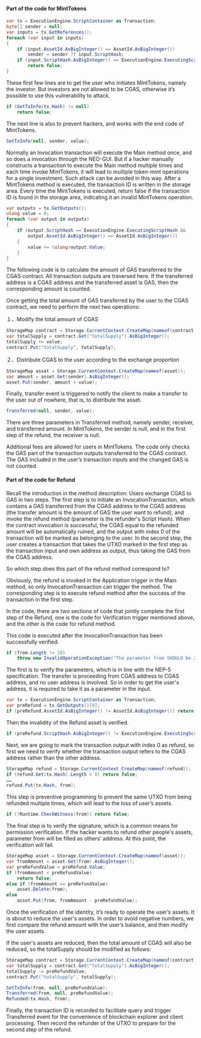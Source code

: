 #### Part of the code for MintTokens 

```c#
var tx = ExecutionEngine.ScriptContainer as Transaction;
byte[] sender = null;
var inputs = tx.GetReferences();
foreach (var input in inputs)
{
    if (input.AssetId.AsBigInteger() == AssetId.AsBigInteger())
        sender = sender ?? input.ScriptHash;
    if (input.ScriptHash.AsBigInteger() == ExecutionEngine.ExecutingScriptHash.AsBigInteger())
        return false;
}
```

These first few lines are to get the user who initiates MintTokens, namely the investor. But investors are not allowed to be CGAS, otherwise it’s possible to use this vulnerability to attack.

```c#
if (GetTxInfo(tx.Hash) != null)
    return false;
```

The next line is also to prevent hackers, and works with the end code of MintTokens.

```c#
SetTxInfo(null, sender, value);
```

Normally an Invocation transaction will execute the Main method once, and so does a invocation through the NEO-GUI. But if a hacker manually constructs a transaction to execute the Main method multiple times and each time invoke MintTokens, it will lead to multiple token-mint operations for a single investment. Such attack can be avoided in this way. After a MintTokens method is executed, the transaction ID is written in the storage area. Every time the MintTokens is executed, return false if the transaction ID is found in the storage area, indicating it an invalid MintTokens operation.

```c#
var outputs = tx.GetOutputs();
ulong value = 0;
foreach (var output in outputs)
{
    if (output.ScriptHash == ExecutionEngine.ExecutingScriptHash &&
        output.AssetId.AsBigInteger() == AssetId.AsBigInteger())
    {
        value += (ulong)output.Value;
    }
}
```

The following code is to calculate the amount of GAS transferred to the CGAS contract. All transaction outputs are traversed here. If the transferred address is a CGAS address and the transferred asset is GAS, then the corresponding amount is counted.

Once getting the total amount of GAS transferred by the user to the CGAS contract, we need to perform the next two operations:

１、Modify the total amount of CGAS

```c#
StorageMap contract = Storage.CurrentContext.CreateMap(nameof(contract));
var totalSupply = contract.Get("totalSupply").AsBigInteger(); 
totalSupply += value;
contract.Put("totalSupply", totalSupply);
```

２、Distribute CGAS to the user according to the exchange proportion

```c#
StorageMap asset = Storage.CurrentContext.CreateMap(nameof(asset));
var amount = asset.Get(sender).AsBigInteger();
asset.Put(sender, amount + value);
```

Finally, transfer event is triggered to notify the client to make a transfer to the user out of nowhere, that is, to distribute the asset.

```c#
Transferred(null, sender, value);
```

There are three parameters in Transferred method, namely sender, receiver, and transferred amount. In MintTokens, the sender is null, and in the first step of the refund, the receiver is null.

Additional fees are allowed for users in MintTokens. The code only checks the GAS part of the transaction outputs transferred to the CGAS contract. The GAS included in the user’s transaction inputs and the changed GAS is not counted. 

#### Part of the code for Refund

Recall the introduction in the method description: Users exchange CGAS to GAS in two steps. The first step is to initiate an InvocationTransaction, which contains a GAS transferred from the CGAS address to the CGAS address (the transfer amount is the amount of GAS the user want to refund), and invoke the refund method (parameter is the refunder's Script Hash). When the contract invocation is successful, the CGAS equal to the refunded amount will be automatically ruined, and the output with index 0 of the transaction will be marked as belonging to the user. In the second step, the user creates a transaction that takes the UTXO marked in the first step as the transaction input and own address as output, thus taking the GAS from the CGAS address.

So which step does this part of the refund method correspond to?

Obviously, the refund is invoked in the Application trigger in the Main method, so only InvocationTransaction can trigger the method. The corresponding step is to execute refund method after the success of the transaction in the first step.

In the code, there are two sections of code that jointly complete the first step of the Refund, one is the code for Verification trigger mentioned above, and the other is the code for refund method.

This code is executed after the InvocationTransaction has been successfully verified.

```c#
if (from.Length != 20)
    throw new InvalidOperationException("The parameter from SHOULD be 20-byte addresses.");
```

The first is to verify the parameters, which is in line with the NEP-5 specification. The transfer is proceeding from CGAS address to CGAS address, and no user address is involved. So in order to get the user's address, it is required to take it as a parameter in the input.

```c#
var tx = ExecutionEngine.ScriptContainer as Transaction;
var preRefund = tx.GetOutputs()[0];
if (preRefund.AssetId.AsBigInteger() != AssetId.AsBigInteger()) return false;
```

Then the invalidity of the Refund asset is verified.

```c#
if (preRefund.ScriptHash.AsBigInteger() != ExecutionEngine.ExecutingScriptHash.AsBigInteger()) return false;
```

Next, we are going to mark the transaction output with index 0 as refund, so first we need to verify whether the transaction output refers to the CGAS address rather than the other address.

```c#
StorageMap refund = Storage.CurrentContext.CreateMap(nameof(refund));
if (refund.Get(tx.Hash).Length > 0) return false; 
……
refund.Put(tx.Hash, from);
```

This step is preventive programming to prevent the same UTXO from being refunded multiple times, which will lead to the loss of user’s assets.

```c#
if (!Runtime.CheckWitness(from)) return false;
```

The final step is to verify the signature, which is a common means for permission verification. If the hacker wants to refund other people's assets, parameter from will be filled as others’ address. At this point, the verification will fail.

```c#
StorageMap asset = Storage.CurrentContext.CreateMap(nameof(asset));
var fromAmount = asset.Get(from).AsBigInteger(); 
var preRefundValue = preRefund.Value;
if (fromAmount < preRefundValue)
    return false;
else if (fromAmount == preRefundValue)
    asset.Delete(from); 
else
    asset.Put(from, fromAmount - preRefundValue); 
```

Once the verification of the identity, it’s ready to operate the user’s assets. It is about to reduce the user's assets. In order to avoid negative numbers, we first compare the refund amount with the user’s balance, and then modify the user assets.

If the user's assets are reduced, then the total amount of CGAS will also be reduced, so the totalSupply should be modified as follows:

```c#
StorageMap contract = Storage.CurrentContext.CreateMap(nameof(contract));
var totalSupply = contract.Get("totalSupply").AsBigInteger(); 
totalSupply -= preRefundValue;
contract.Put("totalSupply", totalSupply);
```

```c#
SetTxInfo(from, null, preRefundValue);
Transferred(from, null, preRefundValue);
Refunded(tx.Hash, from);
```

Finally, the transaction ID is recorded to facilitate query and trigger Transferred event for the convenience of blockchain explorer and client processing. Then record the refunder of the UTXO to prepare for the second step of the refund.
